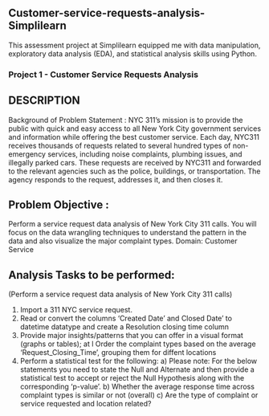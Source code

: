 ## Customer-service-requests-analysis-Simplilearn

This assessment project at Simplilearn  equipped me with data manipulation, exploratory data analysis (EDA), and statistical analysis skills using Python.

### Project 1 - Customer Service Requests Analysis

## DESCRIPTION
Background of Problem Statement : NYC 311’s mission is to provide the public with quick and easy access to all New York City government services and information while offering the best customer service. Each day, NYC311 receives thousands of requests related to several hundred types of non-emergency services, including noise complaints, plumbing issues, and illegally parked cars. These requests are received by NYC311 and forwarded to the relevant agencies such as the police, buildings, or transportation. The agency responds to the request, addresses it, and then closes it.

## Problem Objective : 
Perform a service request data analysis of New York City 311 calls. You will focus on the data wrangling techniques to understand the pattern in the data and also visualize the major complaint types. Domain: Customer Service

## Analysis Tasks to be performed:
(Perform a service request data analysis of New York City 311 calls)
1. Import a 311 NYC service request.
2. Read or convert the columns ‘Created Date’ and Closed Date’ to datetime datatype and create a Resolution closing time column 
3. Provide major insights/patterns that you can offer in a visual format (graphs or tables); at l Order the complaint types based on the average ‘Request_Closing_Time’, grouping them for diffent locations 
4. Perform a statistical test for the following:
a) Please note: For the below statements you need to state the Null and Alternate and then provide a statistical test to accept or reject the Null Hypothesis along with the corresponding ‘p-value’.
b) Whether the average response time across complaint types is similar or not (overall)
c) Are the type of complaint or service requested and location related?
